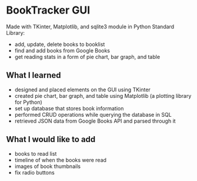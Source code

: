 # BookTracker GUI
Made with TKinter, Matplotlib, and sqlite3 module in Python Standard Library:
- add, update, delete books to booklist
- find and add books from Google Books
- get reading stats in a form of pie chart, bar graph, and table

## What I learned
- designed and placed elements on the GUI using TKinter
- created pie chart, bar graph, and table using Matplotlib (a plotting library for Python)
- set up database that stores book information
- performed CRUD operations while querying the database in SQL
- retrieved JSON data from Google Books API and parsed through it

## What I would like to add
-	books to read list
- timeline of when the books were read
- images of book thumbnails
- fix radio buttons
